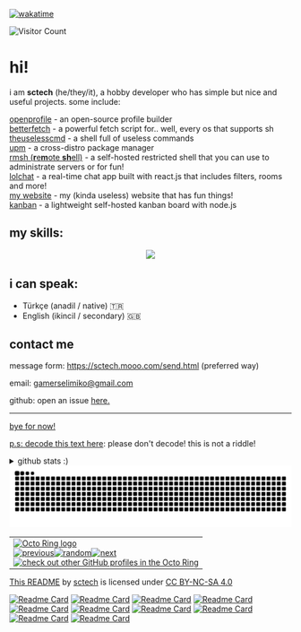<p><a href="https://wakatime.com/@7dfbf33e-5d18-47f8-a436-063b5f5bece2"><img src="https://wakatime.com/badge/user/7dfbf33e-5d18-47f8-a436-063b5f5bece2.svg" alt="wakatime"></a></p>

![Visitor Count](https://profile-counter.glitch.me/sctech-tr/count.svg)
# hi!
i am **sctech** (he/they/it), a hobby developer who has simple but nice and useful projects. some include:  

<a href="https://github.com/openprofileproject/openprofile">openprofile</a> - an open-source profile builder  
<a href="https://github.com/sctech-tr/betterfetch">betterfetch</a> - a powerful fetch script for.. well, every os that supports sh  
<a href="https://github.com/sctech-tr/uselesscmd">theuselesscmd</a> - a shell full of useless commands  
<a href="https://github.com/sctech-tr/upm">upm</a> - a cross-distro package manager  
<a href="https://github.com/remote-shell/server">rmsh (**r**e**m**ote **sh**ell)</a> - a self-hosted restricted shell that you can use to administrate servers or for fun!  
<a href="https://github.com/lolch4t">lolchat</a> - a real-time chat app built with react.js that includes filters, rooms and more!  
<a href="https://github.com/sctech-tr/sctech-tr.github.io">my website</a> - my (kinda useless) website that has fun things!  
<a href="https://github.com/sctech-tr/kanban">kanban</a> - a lightweight self-hosted kanban board with node.js
## my skills:
<p align="center">
  <a href="https://skillicons.dev">
    <img src="https://skillicons.dev/icons?i=arch,linux,bash,c,cs,dotnet,css,html,js,git,github,md,nginx,nodejs,py,visualstudio,vscode&perline=5" />
  </a>
</p>

## i can speak:
- Türkçe (anadil / native) 🇹🇷
- English (ikincil / secondary) 🇬🇧
## contact me
message form: https://sctech.mooo.com/send.html (preferred way)

email: gamerselimiko@gmail.com

github: open an issue <a href="https://github.com/sctech-tr/issues">here.</here>
<hr>
bye for now!

p.s: decode this text <a href="https://mariluu.hehe.moe/labrats/m/secretstorer">here</a>: p​‌‌​‌​​​l​‌‌‌​‌​​e​‌‌‌​‌​​a​‌‌‌​​​​s​‌‌‌​​‌‌e​​‌‌‌​‌​ ​​‌​‌‌‌‌d​​‌​‌‌‌‌o​‌‌‌​‌‌‌n​‌‌‌​‌‌‌'​‌‌‌​‌‌‌t​​‌​‌‌‌​ ​‌‌‌‌​​‌d​‌‌​‌‌‌‌e​‌‌‌​‌​‌c​‌‌‌​‌​​o​‌‌‌​‌​‌d​‌‌​​​‌​e​‌‌​​‌​‌!​​‌​‌‌‌​ ​‌‌​​​‌‌t​‌‌​‌‌‌‌h​‌‌​‌‌​‌i​​‌​‌‌‌‌s​‌‌‌​‌‌‌ ​‌‌​​​​‌i​‌‌‌​‌​​s​‌‌​​​‌‌ ​‌‌​‌​​​n​​‌‌‌‌‌‌o​‌‌‌​‌‌​t​​‌‌‌‌​‌ ​‌‌​​‌​​a​‌​‌​​​‌ ​‌‌‌​‌‌‌r​​‌‌​‌​​i​‌‌‌​‌‌‌d​​‌‌‌​​‌d​‌​‌​‌‌‌l​‌‌​​‌‌‌e​‌​‌‌​​​​‌‌​​​‌‌​‌​‌​​​‌!

<details>
  <summary>github stats :)</summary>
<p><img src="https://github-readme-stats.vercel.app/api?username=sctech-tr&amp;show_icons=true&amp;theme=synthwave&amp;show=reviews,discussions_started,discussions_answered,prs_merged,prs_merged_percentage&hide_border=true" alt="Stats"></p>
<p><img src="https://github-readme-stats.vercel.app/api/top-langs/?username=sctech-tr&amp;layout=compact&amp;langs_count=100&amp;theme=synthwave&hide_border=true" alt="Top Langs stat"></p>
</details>
<img src="https://raw.githubusercontent.com/sctech-tr/sctech-tr/output/snake.svg" alt="Snake animation" />
<table><tbody><tr><td><a href="https://octo-ring.com/"><img src="https://octo-ring.com/static/img/widget/top.png" width="99%" alt="Octo Ring logo" align="top"></a><br><a href="https://octo-ring.com/p/sctech-tr/prev"><img src="https://octo-ring.com/static/img/widget/prev.png" width="33%" alt="previous" align="top" title="previous profile"></a><a href="https://octo-ring.com/p/sctech-tr/random"><img src="https://octo-ring.com/static/img/widget/random.png" width="33%" alt="random" align="top" title="random profile"></a><a href="https://octo-ring.com/p/sctech-tr/next"><img src="https://octo-ring.com/static/img/widget/next.png" width="33%" alt="next" align="top" title="next profile"></a><br><a href="https://octo-ring.com/"><img src="https://octo-ring.com/static/img/widget/bottom.png" width="99%" alt="check out other GitHub profiles in the Octo Ring" align="top"></a></td></tr></tbody></table>

<p xmlns:cc="http://creativecommons.org/ns#" xmlns:dct="http://purl.org/dc/terms/"><a property="dct:title" rel="cc:attributionURL" href="https://github.com/sctech-tr/sctech-tr/blob/main/README.md">This README</a> by <a rel="cc:attributionURL dct:creator" property="cc:attributionName" href="https://opr.ix.tc/sctech">sctech</a> is licensed under <a href="https://creativecommons.org/licenses/by-nc-sa/4.0/?ref=chooser-v1" target="_blank" rel="license noopener noreferrer" style="display:inline-block;">CC BY-NC-SA 4.0<img style="height:22px!important;margin-left:3px;vertical-align:text-bottom;" src="https://mirrors.creativecommons.org/presskit/icons/cc.svg?ref=chooser-v1" alt=""><img style="height:22px!important;margin-left:3px;vertical-align:text-bottom;" src="https://mirrors.creativecommons.org/presskit/icons/by.svg?ref=chooser-v1" alt=""><img style="height:22px!important;margin-left:3px;vertical-align:text-bottom;" src="https://mirrors.creativecommons.org/presskit/icons/nc.svg?ref=chooser-v1" alt=""><img style="height:22px!important;margin-left:3px;vertical-align:text-bottom;" src="https://mirrors.creativecommons.org/presskit/icons/sa.svg?ref=chooser-v1" alt=""></a></p> 

[![Readme Card](https://github-readme-stats.vercel.app/api/pin/?username=sctech-tr&repo=nudo&theme=transparent)](https://github.com/sctech-tr/nudo)
[![Readme Card](https://github-readme-stats.vercel.app/api/pin/?username=sctech-tr&repo=statuspage&theme=transparent)](https://github.com/sctech-tr/statuspage)
[![Readme Card](https://github-readme-stats.vercel.app/api/pin/?username=sctech-tr&repo=osearch&theme=transparent)](https://github.com/sctech-tr/osearch)
[![Readme Card](https://github-readme-stats.vercel.app/api/pin/?username=sctech-tr&repo=wcalc&theme=transparent)](https://github.com/sctech-tr/wcalc)
[![Readme Card](https://github-readme-stats.vercel.app/api/pin/?username=sctech-tr&repo=giant-textbox&theme=transparent)](https://github.com/sctech-tr/giant-textbox)
[![Readme Card](https://github-readme-stats.vercel.app/api/pin/?username=sctech-tr&repo=turkiye-il-plakalari-py&theme=transparent)](https://github.com/sctech-tr/turkiye-il-plakalari-py)
[![Readme Card](https://github-readme-stats.vercel.app/api/pin/?username=sctech-tr&repo=tbct-wii&theme=transparent)](https://github.com/sctech-tr/tbct-wii)
[![Readme Card](https://github-readme-stats.vercel.app/api/pin/?username=sctech-tr&repo=kanban&theme=transparent)](https://github.com/sctech-tr/kanban)
[![Readme Card](https://github-readme-stats.vercel.app/api/pin/?username=remote-shell&repo=server&theme=transparent&show_owner=true)](https://github.com/remote-shell/server)
[![Readme Card](https://github-readme-stats.vercel.app/api/pin/?username=remote-shell&repo=client&theme=transparent&show_owner=true)](https://github.com/remote-shell/client)
